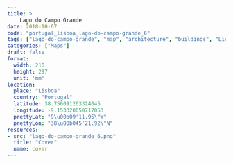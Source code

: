 ```yaml
---
title: > 
    Lago do Campo Grande
date: 2018-10-07
code: "portugal_lisboa_lago-do-campo-grande_6"
tags: ["lago-do-campo-grande", "map", "architecture", "buildings", "Lisboa", "Portugal"]
categories: ["Maps"]
draft: false
format:
  width: 210
  height: 297
  unit: 'mm'
location:
  place: "Lisboa"
  country: "Portugal"
  latitude: 38.756091263324045
  longitude: -9.153320050717053
  prettyLat: "9\u00b09'11.95\"W"
  prettyLon: "38\u00b045'21.92\"N"
resources:
- src: "lago-do-campo-grande_6.png"
  title: "Cover"
  name: cover
---
```

